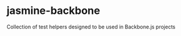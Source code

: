 jasmine-backbone
================

Collection of test helpers designed to be used in Backbone.js projects